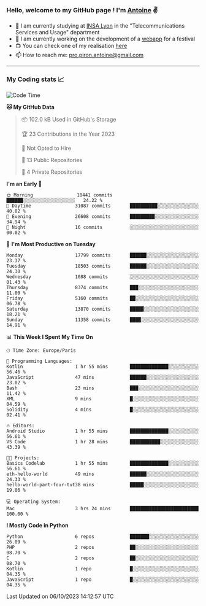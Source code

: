 ### Hello, welcome to my GitHub page ! I'm [Antoine](https://github.com/AntoinePiron) ✌️

- 🌱 I am currently studying at [INSA Lyon](https://www.insa-lyon.fr) in the "Telecommunications Services and Usage" department
- 🔭 I am currently working on the development of a [webapp](https://github.com/24HeuresINSA/Overbookd) for a festival
- 📺 You can check one of my realisation [here](https://astustc.fr)
- 📫 How to reach me: [pro.piron.antoine@gmail.com](mailto:pro.piron.antoine@gmail.com)

---

### My Coding stats 📈
<!--START_SECTION:waka-->
![Code Time](http://img.shields.io/badge/Code%20Time-190%20hrs%2032%20mins-blue)

**🐱 My GitHub Data** 

> 📦 102.0 kB Used in GitHub's Storage 
 > 
> 🏆 23 Contributions in the Year 2023
 > 
> 🚫 Not Opted to Hire
 > 
> 📜 13 Public Repositories 
 > 
> 🔑 4 Private Repositories 
 > 
**I'm an Early 🐤** 

```text
🌞 Morning                18441 commits       ██████░░░░░░░░░░░░░░░░░░░   24.22 % 
🌆 Daytime                31087 commits       ██████████░░░░░░░░░░░░░░░   40.82 % 
🌃 Evening                26608 commits       █████████░░░░░░░░░░░░░░░░   34.94 % 
🌙 Night                  16 commits          ░░░░░░░░░░░░░░░░░░░░░░░░░   00.02 % 
```
📅 **I'm Most Productive on Tuesday** 

```text
Monday                   17799 commits       ██████░░░░░░░░░░░░░░░░░░░   23.37 % 
Tuesday                  18503 commits       ██████░░░░░░░░░░░░░░░░░░░   24.30 % 
Wednesday                1088 commits        ░░░░░░░░░░░░░░░░░░░░░░░░░   01.43 % 
Thursday                 8374 commits        ███░░░░░░░░░░░░░░░░░░░░░░   11.00 % 
Friday                   5160 commits        ██░░░░░░░░░░░░░░░░░░░░░░░   06.78 % 
Saturday                 13870 commits       █████░░░░░░░░░░░░░░░░░░░░   18.21 % 
Sunday                   11358 commits       ████░░░░░░░░░░░░░░░░░░░░░   14.91 % 
```


📊 **This Week I Spent My Time On** 

```text
🕑︎ Time Zone: Europe/Paris

💬 Programming Languages: 
Kotlin                   1 hr 55 mins        ██████████████░░░░░░░░░░░   56.46 % 
JavaScript               47 mins             ██████░░░░░░░░░░░░░░░░░░░   23.02 % 
Bash                     23 mins             ███░░░░░░░░░░░░░░░░░░░░░░   11.42 % 
XML                      9 mins              █░░░░░░░░░░░░░░░░░░░░░░░░   04.59 % 
Solidity                 4 mins              █░░░░░░░░░░░░░░░░░░░░░░░░   02.41 % 

🔥 Editors: 
Android Studio           1 hr 55 mins        ██████████████░░░░░░░░░░░   56.61 % 
VS Code                  1 hr 28 mins        ███████████░░░░░░░░░░░░░░   43.39 % 

🐱‍💻 Projects: 
Basics Codelab           1 hr 55 mins        ██████████████░░░░░░░░░░░   56.61 % 
eth-hello-world          49 mins             ██████░░░░░░░░░░░░░░░░░░░   24.33 % 
hello-world-part-four-tut38 mins             █████░░░░░░░░░░░░░░░░░░░░   19.06 % 

💻 Operating System: 
Mac                      3 hrs 24 mins       █████████████████████████   100.00 % 
```

**I Mostly Code in Python** 

```text
Python                   6 repos             ███████░░░░░░░░░░░░░░░░░░   26.09 % 
PHP                      2 repos             ██░░░░░░░░░░░░░░░░░░░░░░░   08.70 % 
C                        2 repos             ██░░░░░░░░░░░░░░░░░░░░░░░   08.70 % 
Kotlin                   1 repo              █░░░░░░░░░░░░░░░░░░░░░░░░   04.35 % 
JavaScript               1 repo              █░░░░░░░░░░░░░░░░░░░░░░░░   04.35 % 
```




 Last Updated on 06/10/2023 14:12:57 UTC
<!--END_SECTION:waka-->
